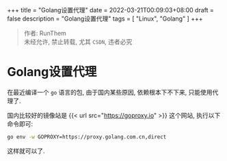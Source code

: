 +++
title = "Golang设置代理"
date = 2022-03-21T00:09:03+08:00
draft = false
description = "Golang设置代理"
tags = [
	"Linux",
	"Golang"
]
+++

> 作者: RunThem  
> 未经允许, 禁止转载, 尤其 `CSDN`, 违者必究

# Golang设置代理
在最近编译一个 `go` 语言的包, 由于国内某些原因, 依赖根本下不下来, 只能使用代理了.

国内比较好的镜像站是 {{< url src="https://goproxy.io" >}} 这个网站, 执行以下命令即可:

```sh
go env -w GOPROXY=https://proxy.golang.com.cn,direct
```

这样就可以了.